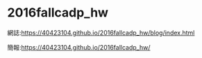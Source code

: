 # 2016fallcadp_hw

網誌:https://40423104.github.io/2016fallcadp_hw/blog/index.html

簡報:https://40423104.github.io/2016fallcadp_hw/
